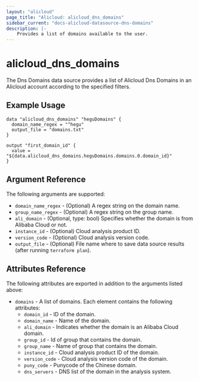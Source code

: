 ```yaml
---
layout: "alicloud"
page_title: "Alicloud: alicloud_dns_domains"
sidebar_current: "docs-alicloud-datasource-dns-domains"
description: |-
    Provides a list of domains available to the user.
---
```


# alicloud\_dns\_domains

The Dns Domains data source provides a list of Alicloud Dns Domains in an Alicloud account according to the specified filters.

## Example Usage

```
data "alicloud_dns_domains" "heguDomains" {
  domain_name_regex = "^hegu"
  output_file = "domains.txt"
}

output "first_domain_id" {
  value = "${data.alicloud_dns_domains.heguDomains.domains.0.domain_id}"
}
```

## Argument Reference

The following arguments are supported:

* `domain_name_regex` - (Optional) A regex string on the domain name. 
* `group_name_regex` - (Optional)  A regex string on the group name.
* `ali_domain` - (Optional, type: bool) Specifies whether the domain is from Alibaba Cloud or not.
* `instance_id` - (Optional) Cloud analysis product ID.
* `version_code` - (Optional) Cloud analysis version code.
* `output_file` - (Optional) File name where to save data source results (after running `terraform plan`).

## Attributes Reference

The following attributes are exported in addition to the arguments listed above:

* `domains` - A list of domains. Each element contains the following attributes:
  * `domain_id` - ID of the domain.
  * `domain_name` - Name of the domain.
  * `ali_domain` - Indicates whether the domain is an Alibaba Cloud domain.
  * `group_id` - Id of group that contains the domain.
  * `group_name` - Name of group that contains the domain.
  * `instance_id` - Cloud analysis product ID of the domain.
  * `version_code` - Cloud analysis version code of the domain.
  * `puny_code` - Punycode of the Chinese domain.
  * `dns_servers` - DNS list of the domain in the analysis system.